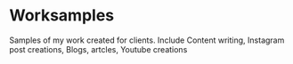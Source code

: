 # Worksamples
Samples of my work created for clients. Include Content writing, Instagram post creations, Blogs, artcles, Youtube creations
